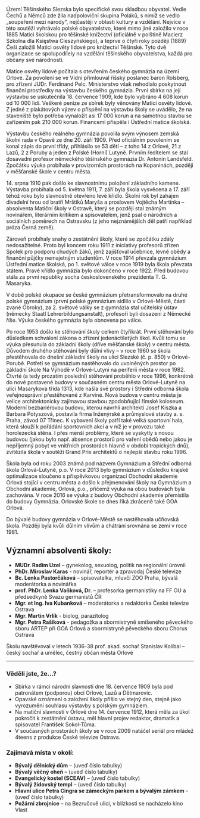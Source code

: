 Území Těšínského Slezska bylo specifické svou skladbou obyvatel. Vedle Čechů a Němců zde žila nadpoloviční skupina Poláků, s nimiž se vedlo „soupeření mezi národy“, nejčastěji v oblasti kultury a vzdělání. Nejvíce v této soutěži vyhrávalo polské obyvatelstvo, které mimo jiné založilo v roce 1885 Matici školskou pro těšínské knížectví (oficiálně v polštině Macierz Szkolna dla Księstwa Cieszyńskiego), a teprve o čtyři roky později (1889) Češi založili Matici osvěty lidové pro knížectví Těšínské. Tyto dvě organizace se spolupodílely na vzdělání těšínského obyvatelstva, každá pro občany své národnosti.

Matice osvěty lidové počítala s otevřením českého gymnázia na území Orlové. Za povolení se ve Vídni přimlouval říšský poslanec baron Rolsberg, pro zřízení JUDr. Ferdinand Pelc. Ministerstvo však nehodlalo poskytnout finanční prostředky na výstavbu českého gymnázia. První sbírka na její výstavbu se uskutečnila 18. července 1909, kde bylo vybráno 4 608 korun od 10 000 lidí. Veškeré peníze ze sbírek byly věnovány Matici osvěty lidové. Z jedné z plakátových výzev o přispění na výstavbu školy se uvádělo, že na staveniště bylo potřeba vynaložit asi 17 000 korun a na samotnou stavbu se zařízením pak 210 000 korun. Financemi přispěla i Ústřední matice školská.

Výstavbu českého reálného gymnázia povolila svým výnosem zemská školní rada v Opavě ze dne 20. září 1909. Před oficiálním povolením se konal zápis do první třídy, přihlásilo se 53 dětí – z toho 14 z Orlové, 21 z Lazů, 2 z Poruby a jeden z Polské (Horní) Lutyně. Prvním ředitelem se stal dosavadní profesor německého těšínského gymnázia Dr. Antonín Landsfeld. Zpočátku výuka probíhala v provizorních prostorách na Kopaninách, později v měšťanské škole v centru města.

14\. srpna 1910 pak došlo ke slavnostnímu položení základního kamene. Výstavba probíhala od 5. května 1911, 7. září byla škola vysvěcena a 17. září téhož roku bylo slavnostně otevřeno levé křídlo. Školní rok byl zahájen divadelní hrou od bratří Mrštíků Maryša a proslovem Vojtěcha Martínka – absolventa Matiční školy v Ostravě, který se později stal známým novinářem, literárním kritikem a spisovatelem, jenž psal o národních a sociálních poměrech na Ostravsku (z jeho nejznámějších děl patří například próza Černá země).

Zároveň probíhaly snahy o zestátnění školy, které se zpočátku zdály nedosažitelné. Proto byl koncem roku 1911 z iniciativy profesorů zřízen Spolek pro podporu chudých žáků, jenž zajišťoval učebnice, levné obědy a finanční půjčky nemajetným studentům. V roce 1914 převzala gymnázium Ústřední matice školská, po 1. světové válce v roce 1919 byla škola převzata státem. Pravé křídlo gymnázia bylo dokončeno v roce 1922. Před budovou stála za první republiky socha československého prezidenta T. G. Masaryka.

V době polské okupace se české gymnázium přetransformovalo na druhé polské gymnázium (první polské gymnázium sídlilo v Orlové-Městě, části zvané Obroky), za 2. světové války se z gymnázia stal učitelský ústav (německy Staatl Lehrerbildungsanstalt), profesoři byli dosazeni z Německé říše. Výuka českého gymnázia byla obnovena po válce.

Po roce 1953 došlo ke stěhování školy celkem čtyřikrát. První stěhování bylo důsledkem schválení zákona o zřízení jedenáctiletých škol. Kvůli tomu se výuka přesunula do základní školy (dříve měšťanské školy) v centru města. Důvodem druhého stěhování byly důlní vlivy – v roce 1960 se škola přestěhovala do dnešní základní školy na ulici Slezské (č. p. 850) v Orlové-Porubě. Potřetí se gymnázium nastěhovalo do uvolněných prostor po základní škole Na Výhodě v Orlové-Lutyni na periferii města v roce 1982. Čtvrté (a tedy prozatím poslední) stěhování proběhlo v roce 1996, konkrétně do nové postavené budovy v současném centru města Orlové-Lutyně na ulici Masarykova třída 1313, kde našla své prostory i Střední odborná škola veřejnosprávní přestěhované z Karviné. Nová budova v centru města je velice architektonicky zajímavou stavbou zpodobňující římské koloseum. Moderní bezbariérovou budovu, kterou navrhli architekti Josef Kiszka a Barbara Potyszová, postavila firma Inženýrské a průmyslové stavby a. s. Praha, závod 07 Třinec. K vybavení školy patří také velká sportovní hala, která slouží k pořádání sportovních akcí a v níž je v provozu také horolezecká stěna. I přes menší problémy, které se vyskytly s novou budovou (jakou bylo např. absence prostorů pro vaření obědů nebo jakou je nepříjemný pobyt ve vnitřních prostorách hlavně v období tropických dnů), zvítězila škola v soutěži Grand Prix architektů o nejlepší stavbu roku 1996.

Škola byla od roku 2003 známá pod názvem Gymnázium a Střední odborná škola Orlová-Lutyně, p.o. V roce 2013 bylo gymnázium v důsledku krajské optimalizace sloučeno s příspěvkovou organizací Obchodní akademie Orlová stojící v centru města a došlo k přejmenování školy na Gymnázium a Obchodní akademie, Orlová, p.o., přičemž výuka na obou budovách byla zachována. V roce 2016 se výuka z budovy Obchodní akademie přemístila do budovy Gymnázia. Orlovské škole se dnes říká zkráceně také GOA Orlová.

Do bývalé budovy gymnázia v Orlové-Městě se nastěhovala učňovská škola. Později byla kvůli důlním vlivům a chátrání srovnána se zemí v roce 1981.

## Významní absolventi školy:

- **MUDr. Radim Uzel** – gynekolog, sexuolog, politik na regionální úrovnii
- **PhDr. Miroslav Karas** - novinář, reportér a zpravodaj České televize
- **Bc. Lenka Pastorčáková** – spisovatelka, mluvčí ZOO Praha, bývalá moderátorka a novinářka
- **prof. PhDr. Lenka Vaňková, Dr.** – profesorka germanistiky na FF OU a předsedkyně Svazu germanistů ČR
- **Mgr. et Ing. Iva Kubanková** – moderátorka a redaktorka České televize Ostrava
- **Mgr. Martin Vrlík** - biolog, parazitolog
- **Mgr. Petra Rašíková** - pedagožka a sbormistryně smíšeného pěveckého sboru ARTEP při GOA Orlová a sbormistryně pěveckého sboru Chorus Ostrava

Školu navštěvoval v letech 1936-38 prof. akad. sochař Stanislav Kolíbal – český sochař a umělec,
čestný občan města Orlové

---

### Věděli jste, že...?

- Sbírka v rámci národní slavnosti dne 18. července 1909 byla pod patronátem (podporou) obcí Orlové, Lazů a Dětmarovic.
- Opavské oznámení o založení školy přišlo ve stejný den, stejně jako vyrozumění souhlasu výstavby s polským gymnáziem.
- Na matiční slavnosti v Orlové dne 14. července 1912, která měla za úkol pokročit k zestátnění ústavu, měl hlavní projev redaktor, dramatik a spisovatel František Sokol-Tůma.
- V současných prostorách školy se v roce 2009 natáčel seriál pro mládež 4teens z produkce České televize Ostrava.

### Zajímavá místa v okolí:

- **Bývalý dělnický dům** – (uveď číslo tabulky)
- **Bývalý věčný oheň** – (uveď číslo tabulky)
- **Evangelický kostel (SCEAV)** – (uveď číslo tabulky)
- **Bývalý židovský templ** – (uveď číslo tabulky)
- **Hlavní ulice Petra Cingra se zámeckým parkem a bývalým zámkem** - (uveď číslo tabulky)
- **Požární zbrojnice** – na Bezručově ulici, v blízkosti se nacházelo kino Vlast
